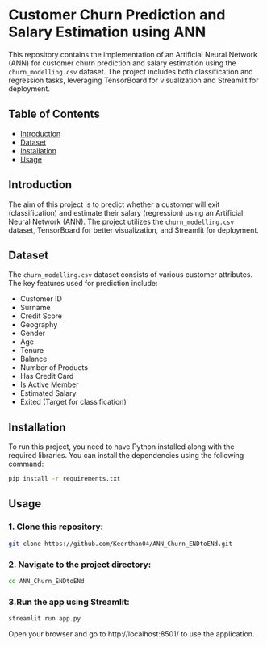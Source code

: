 # Customer Churn Prediction and Salary Estimation using ANN

This repository contains the implementation of an Artificial Neural Network (ANN) for customer churn prediction and salary estimation using the `churn_modelling.csv` dataset. The project includes both classification and regression tasks, leveraging TensorBoard for visualization and Streamlit for deployment.

## Table of Contents
- [Introduction](#introduction)
- [Dataset](#dataset)
- [Installation](#installation)
- [Usage](#usage)

## Introduction
The aim of this project is to predict whether a customer will exit (classification) and estimate their salary (regression) using an Artificial Neural Network (ANN). The project utilizes the `churn_modelling.csv` dataset, TensorBoard for better visualization, and Streamlit for deployment.

## Dataset
The `churn_modelling.csv` dataset consists of various customer attributes. The key features used for prediction include:
- Customer ID
- Surname
- Credit Score
- Geography
- Gender
- Age
- Tenure
- Balance
- Number of Products
- Has Credit Card
- Is Active Member
- Estimated Salary
- Exited (Target for classification)

## Installation
To run this project, you need to have Python installed along with the required libraries. You can install the dependencies using the following command:

```bash
pip install -r requirements.txt
```

## Usage

### 1. Clone this repository:

```bash
git clone https://github.com/Keerthan04/ANN_Churn_ENDtoENd.git

```

### 2. Navigate to the project directory:

```bash
cd ANN_Churn_ENDtoENd
```

### 3.Run the app using Streamlit:

```bash
streamlit run app.py

```
Open your browser and go to http://localhost:8501/ to use the application.
